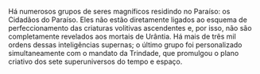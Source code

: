 ﻿Há numerosos grupos de seres magníficos residindo no Paraíso: os Cidadãos do Paraíso. Eles não estão diretamente ligados ao esquema de perfeccionamento das criaturas volitivas ascendentes e, por isso, não são completamente revelados aos mortais de Urântia. Há mais de três mil ordens dessas inteligências supernas; o último grupo foi personalizado simultaneamente com o mandato da Trindade, que promulgou o plano criativo dos sete superuniversos do tempo e  espaço.